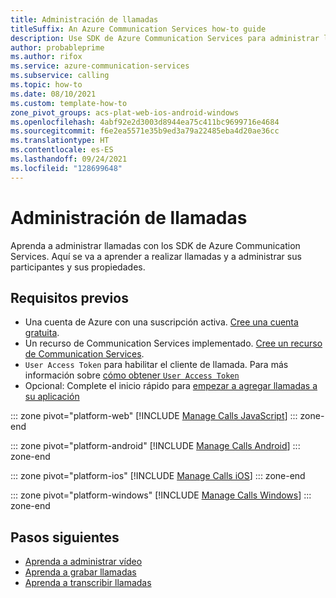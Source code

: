 ```yaml
---
title: Administración de llamadas
titleSuffix: An Azure Communication Services how-to guide
description: Use SDK de Azure Communication Services para administrar llamadas.
author: probableprime
ms.author: rifox
ms.service: azure-communication-services
ms.subservice: calling
ms.topic: how-to
ms.date: 08/10/2021
ms.custom: template-how-to
zone_pivot_groups: acs-plat-web-ios-android-windows
ms.openlocfilehash: 4abf92e2d3003d8944ea75c411bc9699716e4684
ms.sourcegitcommit: f6e2ea5571e35b9ed3a79a22485eba4d20ae36cc
ms.translationtype: HT
ms.contentlocale: es-ES
ms.lasthandoff: 09/24/2021
ms.locfileid: "128699648"
---
```

# <a name="manage-calls"></a>Administración de llamadas

Aprenda a administrar llamadas con los SDK de Azure Communication Services. Aquí se va a aprender a realizar llamadas y a administrar sus participantes y sus propiedades.

## <a name="prerequisites"></a>Requisitos previos

- Una cuenta de Azure con una suscripción activa. [Cree una cuenta gratuita](https://azure.microsoft.com/free/?WT.mc_id=A261C142F). 
- Un recurso de Communication Services implementado. [Cree un recurso de Communication Services](../../quickstarts/create-communication-resource.md).
- `User Access Token` para habilitar el cliente de llamada. Para más información sobre [cómo obtener `User Access Token`](../../quickstarts/access-tokens.md)
- Opcional: Complete el inicio rápido para [empezar a agregar llamadas a su aplicación](../../quickstarts/voice-video-calling/getting-started-with-calling.md)

::: zone pivot="platform-web"
[!INCLUDE [Manage Calls JavaScript](./includes/manage-calls/manage-calls-web.md)]
::: zone-end

::: zone pivot="platform-android"
[!INCLUDE [Manage Calls Android](./includes/manage-calls/manage-calls-android.md)]
::: zone-end

::: zone pivot="platform-ios"
[!INCLUDE [Manage Calls iOS](./includes/manage-calls/manage-calls-ios.md)]
::: zone-end

::: zone pivot="platform-windows"
[!INCLUDE [Manage Calls Windows](./includes/manage-calls/manage-calls-windows.md)]
::: zone-end

## <a name="next-steps"></a>Pasos siguientes
- [Aprenda a administrar vídeo](./manage-video.md)
- [Aprenda a grabar llamadas](./record-calls.md)
- [Aprenda a transcribir llamadas](./call-transcription.md)